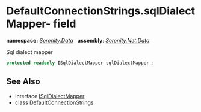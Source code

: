 # DefaultConnectionStrings.sqlDialectMapper- field
**namespace:** *[Serenity.Data](../../README.md#serenity.data-namespace)*   **assembly**: *[Serenity.Net.Data](../../README.md)*

Sql dialect mapper

```csharp
protected readonly ISqlDialectMapper sqlDialectMapper-;
```

## See Also

* interface [ISqlDialectMapper](../ISqlDialectMapper.md)
* class [DefaultConnectionStrings](../DefaultConnectionStrings.md)